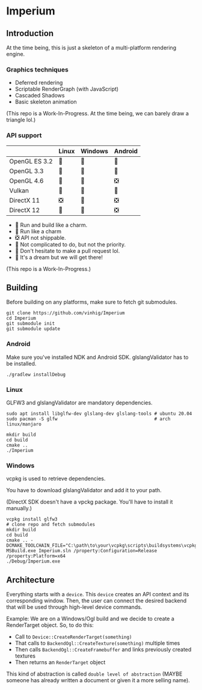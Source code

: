 # Imperium

## Introduction

At the time being, this is just a skeleton of a multi-platform rendering engine.

### Graphics techniques

* Deferred rendering
* Scriptable RenderGraph (with JavaScript)
* Cascaded Shadows
* Basic skeleton animation

(This repo is a Work-In-Progress. At the time being, we can barely draw a triangle lol.)

### API support

|               | Linux | Windows | Android |
|---------------|-------|---------|---------|
| OpenGL ES 3.2 |   🚅   |    🚅   |    🚜   |
| OpenGL 3.3    |   🚅   |    🚅   |    🚜   |
| OpenGL 4.6    |   🚂   |    🚅   |    ❎   |
| Vulkan        |   🚧   |    🚧   |    🚧   |
| DirectX 11    |   ❎   |    🚅   |    ❎   |
| DirectX 12    |   🤞   |    🤞   |    ❎   |

* 🚅 Run and build like a charm.
* 🚜 Run like a charm
* ❎ API not shippable.
* 🚂 Not complicated to do, but not the priority.
* 🚧 Don't hesitate to make a pull request lol.
* 🤞 It's a dream but we will get there!

(This repo is a Work-In-Progress.)

## Building

Before building on any platforms, make sure to fetch git submodules.

```shell script
git clone https://github.com/vinhig/Imperium
cd Imperium
git submodule init
git submodule update
```

### Android

Make sure you've installed NDK and Android SDK. glslangValidator has to be installed.

`./gradlew installDebug`

### Linux

GLFW3 and glslangValidator are mandatory dependencies.

```shell script
sudo apt install libglfw-dev glslang-dev glslang-tools # ubuntu 20.04
sudo pacman -S glfw                                    # arch linux/manjaro
```

```shell script
mkdir build
cd build
cmake ..
./Imperium
```

### Windows

vcpkg is used to retrieve dependencies.

You have to download glslangValidator and add it to your path.

(DirectX SDK doesn't have a vpckg package. You'll have to install it manually.)

```shell script
vcpkg install glfw3
# clone repo and fetch submodules
mkdir build
cd build
cmake .. -DCMAKE_TOOLCHAIN_FILE="C:\path\to\your\vcpkg\scripts\buildsystems\vcpkg.cmake"
MSBuild.exe Imperium.sln /property:Configuration=Release /property:Platform=x64
./Debug/Imperium.exe
```

## Architecture

Everything starts with a `device`. This `device` creates an API context and its corresponding window. Then, the user
can connect the desired backend that will be used through high-level device commands.

Example: We are on a Windows/Ogl build and we decide to create a RenderTarget object. So, to do this:

* Call to `Device::CreateRenderTarget(something)`
* That calls to `BackendOgl::CreateTexture(something)` multiple times
* Then calls `BackendOgl::CreateFramebuffer` and links previously created textures
* Then returns an `RenderTarget` object

This kind of abstraction is called `double level of abstraction` (MAYBE someone has already written a document or given
it a more selling name).
 